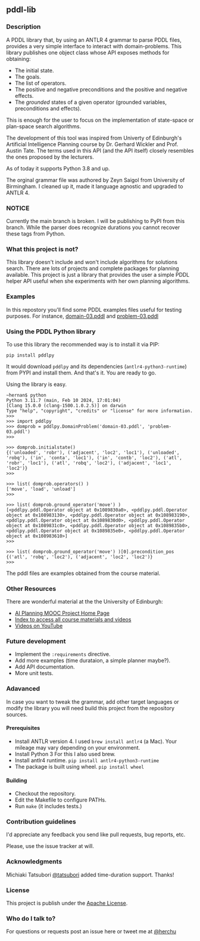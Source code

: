 
## pddl-lib ##

### Description ###

A PDDL library that, by using an ANTLR 4 grammar to parse PDDL files, provides a very simple interface to interact with domain-problems.
This library publishes one object class whose API exposes methods for obtaining:

* The initial state.
* The goals.
* The list of operators.
* The positive and negative preconditions and the positive and negative effects.
* The _grounded_ states of a given operator (grounded variables, preconditions and effects).

This is enough for the user to focus on the implementation of state-space or plan-space search algorithms.

The development of this tool was inspired from Univerty of Edinburgh's Artificial Intelligence Planning course by Dr. Gerhard Wickler and Prof. Austin Tate. The terms used in this API (and the API itself) closely resembles the ones proposed by the lecturers.

As of today it supports Python 3.8 and up.

The orginal grammar file was authored by Zeyn Saigol from University of Birmingham. I cleaned up it, made it language agnostic and upgraded to ANTLR 4.


### NOTICE ###

Currently the main branch is broken. I will be publishing to PyPI from this branch. While the parser does recognize durations you cannot recover these tags from Python.


### What this project is not? ###

This library doesn't include and won't include algorithms for solutions search.
There are lots of projects and complete packages for planning available. This project is just a library that provides the user a simple PDDL helper API useful when she experiments with her own planning algorithms.


### Examples ###

In this repostory you'll find some PDDL examples files useful for testing purposes.
For instance, [domain-03.pddl](examples-pddl/domain-03.pddl)
and [problem-03.pddl](examples-pddl/problem-03.pddl)


### Using the PDDL Python library ###

To use this library the recommended way is to install it via PIP:
```
pip install pddlpy
```

It would download `pddlpy` and its dependencies (`antlr4-python3-runtime`) from PYPI and install them.
And that's it. You are ready to go.

Using the library is easy.

```
~hernan$ python
Python 3.11.7 (main, Feb 10 2024, 17:01:04)
[Clang 15.0.0 (clang-1500.1.0.2.5)] on darwin
Type "help", "copyright", "credits" or "license" for more information.
>>>
>>> import pddlpy
>>> domprob = pddlpy.DomainProblem('domain-03.pddl', 'problem-03.pddl')
>>>

>>> domprob.initialstate()
{('unloaded', 'robr'), ('adjacent', 'loc2', 'loc1'), ('unloaded', 'robq'), ('in', 'conta', 'loc1'), ('in', 'contb', 'loc2'), ('atl', 'robr', 'loc1'), ('atl', 'robq', 'loc2'), ('adjacent', 'loc1', 'loc2')}
>>>

>>> list( domprob.operators() )
['move', 'load', 'unload']
>>>

>>> list( domprob.ground_operator('move') )
[<pddlpy.pddl.Operator object at 0x1089830a0>, <pddlpy.pddl.Operator object at 0x108983130>, <pddlpy.pddl.Operator object at 0x108983190>, <pddlpy.pddl.Operator object at 0x1089830d0>, <pddlpy.pddl.Operator object at 0x1089831c0>, <pddlpy.pddl.Operator object at 0x1089835b0>, <pddlpy.pddl.Operator object at 0x1089835e0>, <pddlpy.pddl.Operator object at 0x108983610>]
>>>

>>> list( domprob.ground_operator('move') )[0].precondition_pos
{('atl', 'robq', 'loc2'), ('adjacent', 'loc2', 'loc2')}
>>>
```
The pddl files are examples obtained from the course material.


### Other Resources ###

There are wonderful material at the the University of Edinburgh:
* [AI Planning MOOC Project Home Page](http://www.aiai.ed.ac.uk/project/plan/ooc)
* [Index to access all course materials and videos](http://media.aiai.ed.ac.uk/Project/AIPLAN)
* [Videos on YouTube](http://bit.ly/aiplanmooc)



### Future development ###

* Implement the `:requirements` directive.
* Add more examples (time durataion, a simple planner maybe?).
* Add API documentation.
* More unit tests.


### Adavanced ###

In case you want to tweak the grammar, add other target languages or modify the library you will need build this project from the repository sources.

#### Prerequisites

* Install ANTLR version 4.
    I used `brew install antlr4` (a Mac). Your mileage may vary depending on your environment.
* Install Python 3
    For this I also used brew.
* Install antlr4 runtime.
    `pip install antlr4-python3-runtime`
* The package is built using wheel.
    `pip install wheel`

#### Building

* Checkout the repository.
* Edit the Makefile to configure PATHs.
* Run `make` (it includes tests.)


### Contribution guidelines ###

I'd appreciate any feedback you send like pull requests, bug reports, etc.

Please, use the issue tracker at will.


### Acknowledgments

Michiaki Tatsubori [@tatsubori](https://github.com/tatsubori) added time-duration support. Thanks!


### License ###

This project is publish under the
[Apache License](http://www.apache.org/licenses/LICENSE-2.0).


### Who do I talk to? ###

For questions or requests post an issue here or tweet me at
[@herchu](http://twitter.com/herchu)



